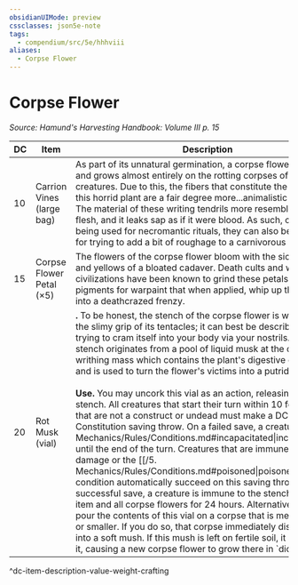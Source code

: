 ```yaml
---
obsidianUIMode: preview
cssclasses: json5e-note
tags:
  - compendium/src/5e/hhhviii
aliases:
  - Corpse Flower
---
```

# Corpse Flower
*Source: Hamund's Harvesting Handbook: Volume III p. 15* 

| DC | Item | Description | Value | Weight | Crafting |
|----|------|-------------|-------|--------|----------|
| 10 | Carrion Vines (large bag) | As part of its unnatural germination, a corpse flower subsists and grows almost entirely on the rotting corpses of humanoid creatures. Due to this, the fibers that constitute the vines of this horrid plant are a fair degree more...animalistic in nature. The material of these writing tendrils more resembles living flesh, and it leaks sap as if it were blood. As such, other than being used for necromantic rituals, they can also be quite good for trying to add a bit of roughage to a carnivorous pet's diet. | 40 gp | 40 lb | — |
| 15 | Corpse Flower Petal (×5) | The flowers of the corpse flower bloom with the sickly reds and yellows of a bloated cadaver. Death cults and warlike civilizations have been known to grind these petals up into pigments for warpaint that when applied, whip up the users into a deathcrazed frenzy. | 25 gp | 6 lb | [[5. Mechanics/Items/Corpse Makers War Paint.md\|Corpse Maker's War Paint]] |
| 20 | Rot Musk (vial) | **.** To be honest, the stench of the corpse flower is worse than the slimy grip of its tentacles; it can best be described as death trying to cram itself into your body via your nostrils. This stench originates from a pool of liquid musk at the center of its writhing mass which contains the plant's digestive enzymes and is used to turn the flower's victims into a putrid soup.<br /><br />**Use.** You may uncork this vial as an action, releasing its horrid stench. All creatures that start their turn within 10 feet of you that are not a construct or undead must make a DC 14 Constitution saving throw. On a failed save, a creature is [[/5. Mechanics/Rules/Conditions.md#incapacitated\|incapacitated]] until the end of the turn. Creatures that are immune to poison damage or the [[/5. Mechanics/Rules/Conditions.md#poisoned\|poisoned]] condition automatically succeed on this saving throw. On a successful save, a creature is immune to the stench of this item and all corpse flowers for 24 hours. Alternatively, you may pour the contents of this vial on a corpse that is medium sized or smaller. If you do so, that corpse immediately disintegrates into a soft mush. If this mush is left on fertile soil, it seeps into it, causing a new corpse flower to grow there in `dice: 1d4\|avg|noform` (`1d4`) days.<br /><br />This item degrades `dice: 2d4\|avg|noform` (`2d4`) days after the death of its original corpse flower, becoming a useless (but still unpleasant) liquid. | 350 gp | 2 lb | — |
^dc-item-description-value-weight-crafting

